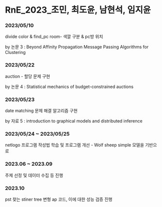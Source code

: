 # RnE_2023_조민, 최도윤, 남현석, 임지윤

### 2023/05/10

divide color & find_pc room- 색깔 구분 & pc방 위치

by 논문 3 : Beyond Affinity Propagation Message Passing Algorithms for Clustering

### 2023/05/22

auction - 할당 문제 구현

by 논문 4 : Statistical mechanics of budget-constrained auctions

### 2023/05/23

date matching 문제 해결 알고리즘 구현

by 자료 5 : introduction to graphical models and distributed inference

### 2023/05/24 ~ 2023/05/25

netlogo 프로그램 작성법 학습 및 프로그램 개선 - Wolf sheep simple 모델을 기반으로

### 2023.06 ~ 2023.09

주제 선정 및 데이터 수집 등 진행

### 2023.10

pst 찾는 stiner tree 변형 ap 코드, 이에 대한 성능 검증 진행
